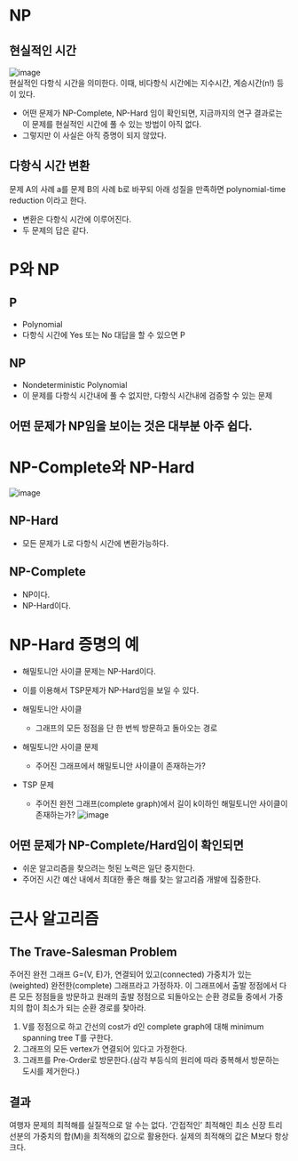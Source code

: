 # NP
## 현실적인 시간
![image](https://user-images.githubusercontent.com/74875490/173365730-40a99aaf-6894-4f10-a49f-3eac999eed4f.png)
<br>
현실적인 다항식 시간을 의미한다. 이때, 비다항식 시간에는 지수시간, 계승시간(n!) 등이 있다.

- 어떤 문제가 NP-Complete, NP-Hard 임이 확인되면, 지금까지의 연구 결과로는 이 문제를 현실적인 시간에 풀 수 있는 방법이 아직 없다.
- 그렇지만 이 사실은 아직 증명이 되지 않았다.

## 다항식 시간 변환
문제 A의 사례 a를 문제 B의 사례 b로 바꾸되 아래 성질을 만족하면 polynomial-time reduction 이라고 한다.
- 변환은 다항식 시간에 이루어진다.
- 두 문제의 답은 같다.

# P와 NP
## P
- Polynomial
- 다항식 시간에 Yes 또는 No 대답을 할 수 있으면 P
## NP
- Nondeterministic Polynomial
- 이 문제를 다항식 시간내에 풀 수 없지만, 다항식 시간내에 검증할 수 있는 문제
## 어떤 문제가 NP임을 보이는 것은 대부분 아주 쉽다.

# NP-Complete와 NP-Hard
![image](https://user-images.githubusercontent.com/74875490/173368453-ef2edb77-abc7-4d76-96d1-ae644d122c64.png)<br>
## NP-Hard
- 모든 문제가 L로 다항식 시간에 변환가능하다.
## NP-Complete
- NP이다.
- NP-Hard이다.

# NP-Hard 증명의 예
- 해밀토니안 사이클 문제는 NP-Hard이다.
- 이를 이용해서 TSP문제가 NP-Hard임을 보일 수 있다.

- 해밀토니안 사이클
    * 그래프의 모든 정점을 단 한 번씩 방문하고 돌아오는 경로
- 해밀토니안 사이클 문제
    * 주어진 그래프에서 해밀토니안 사이클이 존재하는가?

- TSP 문제
    * 주어진 완전 그래프(complete graph)에서 길이 k이하인 해밀토니안 사이클이 존재하는가?
![image](https://user-images.githubusercontent.com/74875490/173368169-f2b94a72-dc0f-470c-8337-552fe675e5a5.png)<br>

## 어떤 문제가 NP-Complete/Hard임이 확인되면
- 쉬운 알고리즘을 찾으려는 헛된 노력은 일단 중지한다.
- 주어진 시간 예산 내에서 최대한 좋은 해를 찾는 알고리즘 개발에 집중한다.

# 근사 알고리즘
## The Trave-Salesman Problem
주어진 완전 그래프 G=(V, E)가, 연결되어 있고(connected) 가중치가 있는(weighted) 완전한(complete) 그래프라고 가정하자. 이 그래프에서 출발 정점에서 다른 모든 정점들을 방문하고 원래의 출발 정점으로 되돌아오는 순환 경로들 중에서 가중치의 합이 최소가 되는 순환 경로를 찾아라.

1. V를 정점으로 하고 간선의 cost가 d인 complete graph에 대해 minimum spanning tree T를 구한다.
2. 그래프의 모든 vertex가 연결되어 있다고 가정한다.
3. 그래프를 Pre-Order로 방문한다.(삼각 부등식의 원리에 따라 중복해서 방문하는 도시를 제거한다.)

## 결과
여행자 문제의 최적해를 실질적으로 알 수는 없다.
‘간접적인’ 최적해인 최소 신장 트리 선분의 가중치의 합(M)을 최적해의 값으로 활용한다.
실제의 최적해의 값은 M보다 항상 크다.
